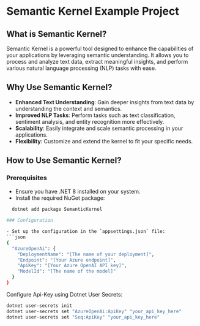 # Semantic Kernel Example Project

## What is Semantic Kernel?

Semantic Kernel is a powerful tool designed to enhance the capabilities of your applications by leveraging semantic understanding. It allows you to process and analyze text data, extract meaningful insights, and perform various natural language processing (NLP) tasks with ease.

## Why Use Semantic Kernel?

- **Enhanced Text Understanding**: Gain deeper insights from text data by understanding the context and semantics.
- **Improved NLP Tasks**: Perform tasks such as text classification, sentiment analysis, and entity recognition more effectively.
- **Scalability**: Easily integrate and scale semantic processing in your applications.
- **Flexibility**: Customize and extend the kernel to fit your specific needs.

## How to Use Semantic Kernel?

### Prerequisites

- Ensure you have .NET 8 installed on your system.
- Install the required NuGet package:
```sh
  dotnet add package SemanticKernel
  
### Configuration

- Set up the configuration in the `appsettings.json` file:
```json
{
  "AzureOpenAi": { 
    "DeploymentName": "[The name of your deployment]",
    "Endpoint": "[Your Azure endpoint]",
    "ApiKey": "[Your Azure OpenAI API key]",
    "ModelId": "[The name of the model]" 
  }
}
```

Configure Api-Key using Dotnet User Secrets:
```sh
dotnet user-secrets init
dotnet user-secrets set "AzureOpenAi:ApiKey" "your_api_key_here"
dotnet user-secrets set "Seq:ApiKey" "your_api_key_here"
```